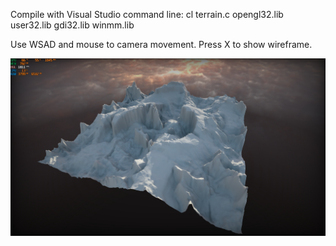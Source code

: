 Compile with Visual Studio command line:
cl terrain.c opengl32.lib user32.lib gdi32.lib winmm.lib

Use WSAD and mouse to camera movement.
Press X to show wireframe.

![alt text](screenshot.jpg)